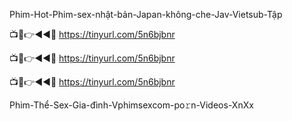 Phim-Hot-Phim-sex-nhật-bản-Japan-không-che-Jav-Vietsub-Tập

📺📱👉◄◄🔴  https://tinyurl.com/5n6bjbnr

📺📱👉◄◄🔴  https://tinyurl.com/5n6bjbnr

📺📱👉◄◄🔴  https://tinyurl.com/5n6bjbnr


Phim-Thể-Sex-Gia-đình-Vphimsexcom-po𝚛n-Videos-XnXx
